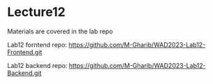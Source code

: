 # Lecture12

Materials are covered in the lab repo

Lab12 forntend repo: https://github.com/M-Gharib/WAD2023-Lab12-Frontend.git

Lab12 backend repo: https://github.com/M-Gharib/WAD2023-Lab12-Backend.git  
